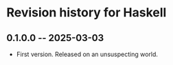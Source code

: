 # Revision history for Haskell

## 0.1.0.0 -- 2025-03-03

* First version. Released on an unsuspecting world.
